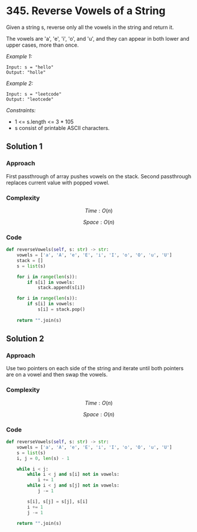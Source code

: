# 345. Reverse Vowels of a String
Given a string s, reverse only all the vowels in the string and return it.

The vowels are 'a', 'e', 'i', 'o', and 'u', and they can appear in both lower and upper cases, more than once.

*Example 1:*

```
Input: s = "hello"
Output: "holle"
```

*Example 2:*

```
Input: s = "leetcode"
Output: "leotcede"
```

*Constraints:*
* 1 <= s.length <= 3 * 105
* s consist of printable ASCII characters.

## Solution 1

### Approach
First passthrough of array pushes vowels on the stack. Second passthrough replaces current value with popped vowel.

### Complexity
$$Time: O(n)$$

$$Space: O(n)$$

### Code
```py
def reverseVowels(self, s: str) -> str:
    vowels = ['a', 'A', 'e', 'E', 'i', 'I', 'o', 'O', 'u', 'U']
    stack = []
    s = list(s)

    for i in range(len(s)):
        if s[i] in vowels:
            stack.append(s[i])

    for i in range(len(s)):
        if s[i] in vowels:
            s[i] = stack.pop()
            
    return "".join(s)
```

## Solution 2

### Approach
Use two pointers on each side of the string and iterate until both pointers are on a vowel and then swap the vowels.

### Complexity
$$Time: O(n)$$

$$Space: O(n)$$

### Code
```py
def reverseVowels(self, s: str) -> str:
    vowels = ['a', 'A', 'e', 'E', 'i', 'I', 'o', 'O', 'u', 'U']
    s = list(s)
    i, j = 0, len(s) - 1

    while i < j:
        while i < j and s[i] not in vowels:
            i += 1
        while i < j and s[j] not in vowels:
            j -= 1

        s[i], s[j] = s[j], s[i]
        i += 1
        j -= 1
            
    return "".join(s)
```
